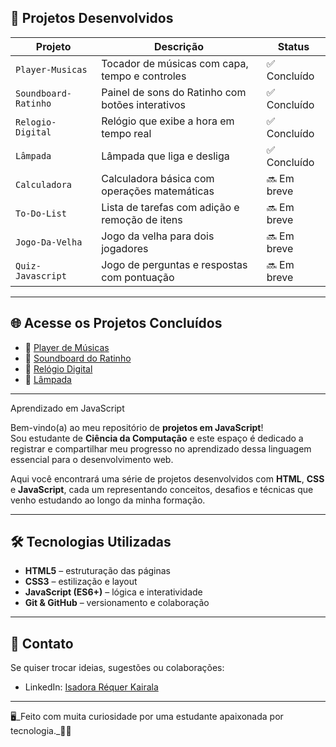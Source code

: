
## 📌 Projetos Desenvolvidos

| Projeto                 | Descrição                                              | Status       |
|-------------------------|--------------------------------------------------------|--------------|
| `Player-Musicas`        | Tocador de músicas com capa, tempo e controles         | ✅ Concluído |
| `Soundboard-Ratinho`    | Painel de sons do Ratinho com botões interativos       | ✅ Concluído |
| `Relogio-Digital`       | Relógio que exibe a hora em tempo real                 | ✅ Concluído |
| `Lâmpada`               | Lâmpada que liga e desliga                             | ✅ Concluído |
| `Calculadora`           | Calculadora básica com operações matemáticas           | 🔜 Em breve  |
| `To-Do-List`            | Lista de tarefas com adição e remoção de itens         | 🔜 Em breve  |
| `Jogo-Da-Velha`         | Jogo da velha para dois jogadores                      | 🔜 Em breve  |
| `Quiz-Javascript`       | Jogo de perguntas e respostas com pontuação            | 🔜 Em breve  |

---

## 🌐 Acesse os Projetos Concluídos

- 🔗 [Player de Músicas](https://isadora-kairala.github.io/JavaScript-Projects/PlayerMusicas/)
- 🔗 [Soundboard do Ratinho](https://isadora-kairala.github.io/JavaScript-Projects/Soundboard-Ratinho/)
- 🔗 [Relógio Digital](https://isadora-kairala.github.io/JavaScript-Projects/Relógio/) 
- 🔗 [Lâmpada](https://isadora-kairala.github.io/JavaScript-Projects/Lampada/)



---


Aprendizado em JavaScript

Bem-vindo(a) ao meu repositório de **projetos em JavaScript**!  
Sou estudante de **Ciência da Computação** e este espaço é dedicado a registrar e compartilhar meu progresso no aprendizado dessa linguagem essencial para o desenvolvimento web.

Aqui você encontrará uma série de projetos desenvolvidos com **HTML**, **CSS** e **JavaScript**, cada um representando conceitos, desafios e técnicas que venho estudando ao longo da minha formação.

---

## 🛠 Tecnologias Utilizadas

- **HTML5** – estruturação das páginas
- **CSS3** – estilização e layout
- **JavaScript (ES6+)** – lógica e interatividade
- **Git & GitHub** – versionamento e colaboração

---

## 💬 Contato

Se quiser trocar ideias, sugestões ou colaborações:


- LinkedIn: [Isadora Réquer Kairala](https://www.linkedin.com/in/isadora-r%C3%A9quer-630530359/)

---

🖥️_Feito com muita curiosidade por uma estudante apaixonada por tecnologia._👩‍💻


